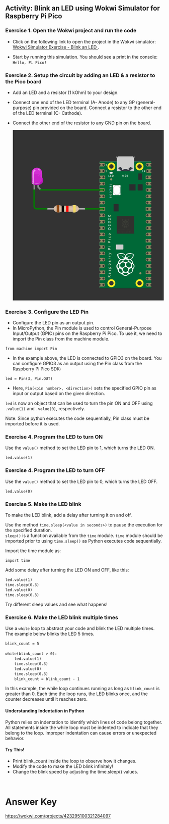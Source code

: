 ## Activity: Blink an LED using Wokwi Simulator for Raspberry Pi Pico


### Exercise 1. Open the Wokwi project and run the code <br>
- Click on the following link to open the project in the Wokwi simulator: [Wokwi Simulator Exercise - Blink an LED ](https://wokwi.com/projects/423295153155911681).

- Start by running this simulation. You should see a print in the console: `Hello, Pi Pico!`


### Exercise 2. Setup the circuit by adding an LED & a resistor to the Pico board <br>

- Add an LED and a resistor (1 kOhm) to your design. <br>
- Connect one end of the LED terminal (A- Anode) to any GP (general-purpose) pin provided on the board. Connect a resistor to the other end of the LED terminal (C- Cathode). <br>
- Connect the other end of the resistor to any GND pin on the board.

  ![Exercise 2: LED Setup](https://github.com/GHCFW/building_blocks_pico/blob/main/images/led_resistor_pico.png)


### Exercise 3. Configure the LED Pin <br>

- Configure the LED pin as an output pin. <br>
- In MicroPython, the Pin module is used to control General-Purpose Input/Output (GPIO) pins on the Raspberry Pi Pico. To use it, we need to import the Pin class from the machine module. <br>

```
from machine import Pin
```

- In the example above, the LED is connected to GPIO3 on the board. You can configure GPIO3 as an output using the Pin class from the Raspberry Pi Pico SDK:
```
led = Pin(3, Pin.OUT)
```

- Here, `Pin(<pin number>, <direction>)` sets the specified GPIO pin as input or output based on the given direction. 

`led` is now an object that can be used to turn the pin ON and OFF using `.value(1)` and `.value(0)`, respectively.

Note: Since python executes the code sequentially, Pin class must be imported before it is used.

### Exercise 4. Program the LED to turn ON<br>

Use the `value()` method to set the LED pin to 1, which turns the LED ON.

```
led.value(1)
```


### Exercise 4. Program the LED to turn OFF <br>

Use the `value()` method to set the LED pin to 0, which turns the LED OFF.

```
led.value(0)
```


### Exercise 5. Make the LED blink <br>

To make the LED blink, add a delay after turning it on and off. <br>

Use the method `time.sleep(<value in seconds>)` to pause the execution for the specified duration. <br>
`sleep()` is a function available from the `time` module. `time` module should be imported prior to using `time.sleep()` as Python executes code sequentially.

Import the time module as:
```
import time
```

Add some delay after turning the LED ON and OFF, like this:
```
led.value(1)
time.sleep(0.3)
led.value(0)
time.sleep(0.3)
```

Try different sleep values and see what happens!



### Exercise 6. Make the LED blink multiple times <br>

Use a `while` loop to abstract your code and blink the LED multiple times. The example below blinks the LED 5 times.

```
blink_count = 5

while(blink_count > 0):
    led.value(1)
    time.sleep(0.3)
    led.value(0)
    time.sleep(0.3)
    blink_count = blink_count - 1
```

In this example, the while loop continues running as long as `blink_count` is greater than 0. Each time the loop runs, the LED blinks once, and the counter decreases until it reaches zero.

#### Understanding Indentation in Python
Python relies on indentation to identify which lines of code belong together. All statements inside the while loop must be indented to indicate that they belong to the loop. Improper indentation can cause errors or unexpected behavior.


#### Try This!
- Print blink_count inside the loop to observe how it changes. <br>
- Modify the code to make the LED blink infinitely! <br>
- Change the blink speed by adjusting the time.sleep() values.




<br>

# Answer Key
  
   https://wokwi.com/projects/423295100321284097  

    
<br>
